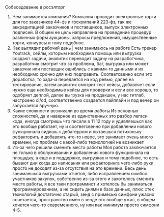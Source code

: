 Собеседование в росэлторг
1) Чем занимается компания?
Компания проводит электронные торги для гос заказчиков 44-фз и госкомпаний 223-фз, так же аккредитацией заказчиков и поставщиков, выпуск электронных подписей. В общем ее цель направлена на проведение процедур различных форм аукционы, запросы предложений, имущественные торги, конкурсы и тому подобное. 
2) Как выглядит рабочий день | чем занимаюсь на работе
Есть трекер Youtrack, сейлы, которым необходима помощь или выгрузка создают задачи, аналитик переводит задачу на разработчика, разработчик смотрит что за проблема, баг, выгрузка или может заказчик или поставщик ошиблись с какими-то данными и их необходимо срочно для них подправить. Соответсвенно если это доработка, то задача передается на код ревью, далее на тестирование, затем аналитик смотрит тест кейсы, добавляет если нужно еще необходимые кейсы для проверки и если все хорошо, то одобряет деплой, далее выгрузка на продакшен, у нас гитлаб, настроено ci/cd, соответственно создается пайплайн и под вечер он запускается вручную.
3) Какие сложности возникали во время работы
Из основных сложностей, да и наверное из единственных это разбор легаси кода, иногда смотришь что писали в 11 12 году и удивляешься как это вообще работает, ну и соответсвенно при добавлении нового функционала сидишь с дебагерром и пытаешься потихоньку рефакторить и добавлять что-то новое, это занимает очень много времени, но проблем с какой-либо технологией не возникает
4) Из-за чего решили сменить место работы
Моя работа заключается не только в обслуживании и добавления нового функционала на площадку, а еще и в поддержке, выгрузках и тому подобное, то есть бывают дни когда до написания или рефакторинга чего-либо руки просто не доходят из-за отсутствия на это времени. Весь день занимаешься выгрузками отчетов, либо исправлением ошибок участников закупок, собственно из-за этого и захотелось сменить место работы, я все таки программист и хотелось бы заниматься программированием, а не сидеть днями в базе данных, плюс стек технологий достаточно старый, зенд с примесью симфони ужасно сочетается, пространство имен в зенде это вообще ужас, в общем хочется чего-то современного, ну или как минимум просто симфони 4-5. 
